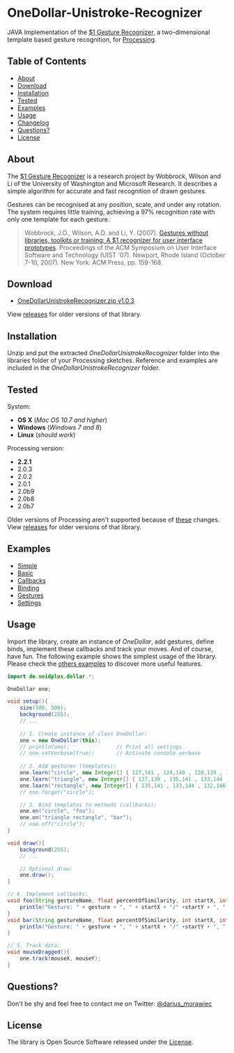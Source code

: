 # OneDollar-Unistroke-Recognizer

JAVA Implementation of the [$1 Gesture Recognizer](http://depts.washington.edu/aimgroup/proj/dollar/), a two-dimensional template based gesture recognition, for [Processing](http://processing.org/).


## Table of Contents

- [About](#about)
- [Download](#download)
- [Installation](#installation)
- [Tested](#tested)
- [Examples](#examples)
- [Usage](#usage)
- [Changelog](#changelog)
- [Questions?](#questions)
- [License](#license)


## About

The [$1 Gesture Recognizer](http://depts.washington.edu/aimgroup/proj/dollar/) is a research project by Wobbrock, Wilson and Li of the University of Washington and Microsoft Research. It describes a simple algorithm for accurate and fast recognition of drawn gestures.

Gestures can be recognised at any position, scale, and under any rotation. The system requires little training, achieving a 97% recognition rate with only one template for each gesture.

> Wobbrock, J.O., Wilson, A.D. and Li, Y. (2007). [Gestures without libraries, toolkits or training: A $1 recognizer for user interface prototypes](http://faculty.washington.edu/wobbrock/pubs/uist-07.1.pdf). Proceedings of the ACM Symposium on User Interface Software and Technology (UIST '07). Newport, Rhode Island (October 7-10, 2007). New York: ACM Press, pp. 159-168.


## Download

* [OneDollarUnistrokeRecognizer.zip v1.0.3](download/OneDollarUnistrokeRecognizer.zip?raw=true)

View [releases](https://github.com/nok/onedollar-unistroke-recognizer/releases) for older versions of that library.


## Installation

Unzip and put the extracted *OneDollarUnistrokeRecognizer* folder into the libraries folder of your Processing sketches. Reference and examples are included in the *OneDollarUnistrokeRecognizer* folder.


## Tested

System:

* **OS X** (*Mac OS 10.7 and higher*)
* **Windows** (*Windows 7 and 8*)
* **Linux** (*should work*)

Processing version:

* **2.2.1**
* 2.0.3
* 2.0.2
* 2.0.1
* 2.0b9
* 2.0b8
* 2.0b7

Older versions of Processing aren't supported because of [these](https://github.com/processing/processing/wiki/Library-Basics#body) changes. View [releases](https://github.com/nok/onedollar-unistroke-recognizer/releases) for older versions of that library.


## Examples

* [Simple](examples/e0_simple/e0_simple.pde)
* [Basic](examples/e1_basic/e1_basic.pde)
* [Callbacks](examples/e2_several_callbacks/e2_several_callbacks.pde)
* [Binding](examples/e3_local_binding/e3_local_binding.pde)
* [Gestures](examples/e4_more_gestures/e4_more_gestures.pde)
* [Settings](examples/e5_settings/e5_settings.pde)


## Usage

Import the library, create an instance of *OneDollar*, add gestures, define binds, implement these callbacks and track your moves. And of course, have fun. The following example shows the simplest usage of the library. Please check the [others examples](#examples) to discover more useful features.

```java
import de.voidplus.dollar.*;

OneDollar one;

void setup(){
    size(500, 500);
    background(255);
    // ...
    
    // 1. Create instance of class OneDollar:
    one = new OneDollar(this);
    // println(one);               // Print all settings
    // one.setVerbose(true);       // Activate console verbose
    
    // 2. Add gestures (templates):
    one.learn("circle", new Integer[] { 127,141 , 124,140 , 120,139 , 118,139 /* ... */ });
    one.learn("triangle", new Integer[] { 137,139 , 135,141 , 133,144 , 132,146 /* ... */ });
    one.learn("rectangle", new Integer[] { 135,141 , 133,144 , 132,146 , 132,146 /* ... */ });
    // one.forget("circle");

    // 3. Bind templates to methods (callbacks):
    one.on("circle", "foo");
    one.on("triangle rectangle", "bar");
    // one.off("circle");
}

void draw(){
    background(255);
    // ...

    // Optional draw:
    one.draw();
}

// 4. Implement callbacks:
void foo(String gestureName, float percentOfSimilarity, int startX, int startY, int centroidX, int centroidY, int endX, int endY){
    println("Gesture: " + gesture + ", " + startX + "/" +startY + ", " + centroidX + "/" +centroidY + ", " + endX + "/" +endY);
}
void bar(String gestureName, float percentOfSimilarity, int startX, int startY, int centroidX, int centroidY, int endX, int endY){
    println("Gesture: " + gesture + ", " + startX + "/" +startY + ", " + centroidX + "/" +centroidY + ", " + endX + "/" +endY);
}

// 5. Track data:
void mouseDragged(){
    one.track(mouseX, mouseY);
}
```


## Questions?

Don't be shy and feel free to contact me on Twitter: [@darius_morawiec](https://twitter.com/darius_morawiec)


## License

The library is Open Source Software released under the [License](LICENSE.txt).
